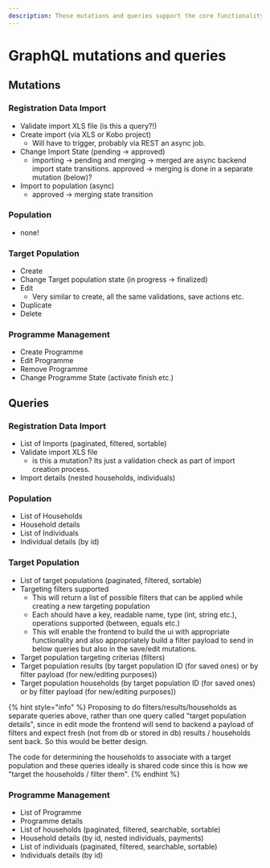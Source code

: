 ```yaml
---
description: These mutations and queries support the core functionality within HCT MIS.
---
```


# GraphQL mutations and queries

## Mutations

### Registration Data Import

* Validate import XLS file \(is this a query?!\)
* Create import \(via XLS or Kobo project\)
  * Will have to trigger, probably via REST an async job.
* Change Import State \(pending -&gt; approved\)
  * importing -&gt; pending and merging -&gt; merged are async backend import state transitions. approved -&gt; merging is done in a separate mutation \(below\)?
* Import to population \(async\)
  * approved -&gt; merging state transition

### Population

* none!

### Target Population

* Create
* Change Target population state \(in progress -&gt; finalized\)
* Edit
  * Very similar to create, all the same validations, save actions etc.
* Duplicate
* Delete

### Programme Management

* Create Programme
* Edit Programme
* Remove Programme
* Change Programme State \(activate finish etc.\)

## Queries

### Registration Data Import

* List of Imports \(paginated, filtered, sortable\)
* Validate import XLS file
  * is this a mutation? Its just a validation check as part of import creation process.
* Import details \(nested households, individuals\)

### Population

* List of Households
* Household details
* List of Individuals
* Individual details \(by id\)

### Target Population

* List of target populations \(paginated, filtered, sortable\)
* Targeting filters supported
  * This will return a list of possible filters that can be applied while creating a new targeting population
  * Each should have a key, readable name, type \(int, string etc.\), operations supported \(between, equals etc.\)
  * This will enable the frontend to build the ui with appropriate functionality and also appropriately build a filter payload to send in below queries but also in the save/edit mutations.
* Target population targeting criterias \(filters\)
* Target population results \(by target population ID \(for saved ones\) or by filter payload \(for new/editing purposes\)\)
* Target population households \(by target population ID \(for saved ones\) or by filter payload \(for new/editing purposes\)\)

{% hint style="info" %}
Proposing to do filters/results/households as separate queries above, rather than one query called "target population details", since in edit mode the frontend will send to backend a payload of filters and expect fresh \(not from db or stored in db\) results / households sent back. So this would be better design.

The code for determining the households to associate with a target population and these queries ideally is shared code since this is how we "target the households / filter them".
{% endhint %}

### Programme Management

* List of Programme
* Programme details                                                                                                                                                                                                                                                                                                                                                                                                                                                                                                                                                                                                                                                                       
* List of households \(paginated, filtered, searchable, sortable\)
* Household details \(by id, nested individuals, payments\)
* List of individuals \(paginated, filtered, searchable, sortable\)
* Individuals details \(by id\)



